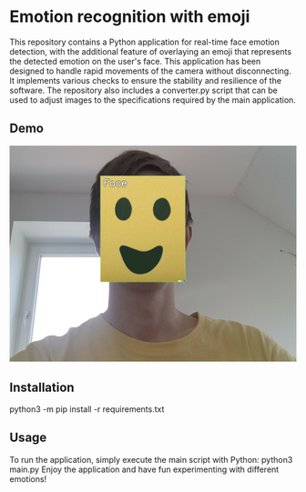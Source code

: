 # Emotion recognition with emoji
This repository contains a Python application for real-time face emotion detection, with the additional feature of overlaying an emoji that represents the detected emotion on the user's face.
This application has been designed to handle rapid movements of the camera without disconnecting. It implements various checks to ensure the stability and resilience of the software.
The repository also includes a converter.py script that can be used to adjust images to the specifications required by the main application.
## Demo
![](images/Demo.jpg)
## Installation
python3 -m pip install -r requirements.txt
## Usage
To run the application, simply execute the main script with Python:
python3 main.py
Enjoy the application and have fun experimenting with different emotions!